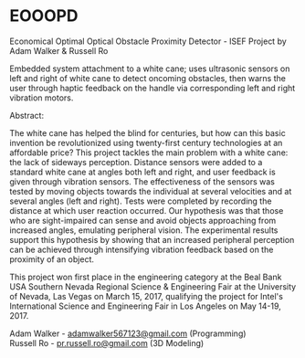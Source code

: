 # EOOOPD
Economical Optimal Optical Obstacle Proximity Detector - ISEF Project by Adam Walker &amp; Russell Ro

Embedded system attachment to a white cane; uses ultrasonic sensors on left and right of white cane to detect oncoming obstacles, then warns the user through haptic feedback on the handle via corresponding left and right vibration motors.

Abstract:

The white cane has helped the blind for centuries, but how can this basic invention be revolutionized using twenty-first century technologies at an affordable price? This project tackles the main problem with a white cane: the lack of sideways perception. Distance sensors were added to a standard white cane at angles both left and right, and user feedback is given through vibration sensors. The effectiveness of the sensors was tested by moving objects towards the individual at several velocities and at several angles (left and right). Tests were completed by recording the distance at which user reaction occurred. Our hypothesis was that those who are sight-impaired can sense and avoid objects approaching from increased angles, emulating peripheral vision. The experimental results support this hypothesis by showing that an increased peripheral perception can be achieved through intensifying vibration feedback based on the proximity of an object.

This project won first place in the engineering category at the Beal Bank USA Southern Nevada Regional Science & Engineering Fair at the University of Nevada, Las Vegas on March 15, 2017, qualifying the project for Intel's International Science and Engineering Fair in Los Angeles on May 14-19, 2017.

Adam Walker - adamwalker567123@gmail.com (Programming)<br />
Russell Ro - pr.russell.ro@gmail.com (3D Modeling)
